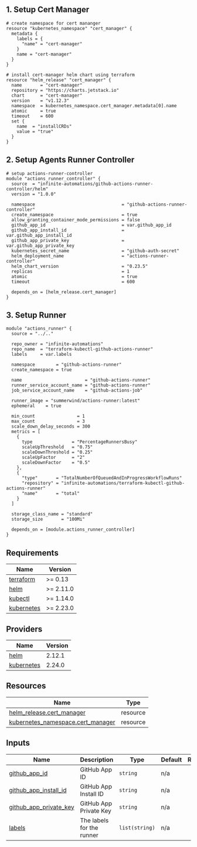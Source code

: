 <!-- BEGIN_TF_DOCS -->


## 1. Setup Cert Manager

```hcl
# create namespace for cert mananger
resource "kubernetes_namespace" "cert_manager" {
  metadata {
    labels = {
      "name" = "cert-manager"
    }
    name = "cert-manager"
  }
}

# install cert-manager helm chart using terraform
resource "helm_release" "cert_manager" {
  name       = "cert-manager"
  repository = "https://charts.jetstack.io"
  chart      = "cert-manager"
  version    = "v1.12.3"
  namespace  = kubernetes_namespace.cert_manager.metadata[0].name
  atomic     = true
  timeout    = 600
  set {
    name  = "installCRDs"
    value = "true"
  }
}
```

## 2. Setup Agents Runner Controller 

```hcl
# setup actions-runner-controller
module "actions_runner_controller" {
  source  = "infinite-automations/github-actions-runner-controller/helm"
  version = "1.0.0"

  namespace                                 = "github-actions-runner-controller"
  create_namespace                          = true
  allow_granting_container_mode_permissions = false
  github_app_id                             = var.github_app_id
  github_app_install_id                     = var.github_app_install_id
  github_app_private_key                    = var.github_app_private_key
  kubernetes_secret_name                    = "github-auth-secret"
  helm_deployment_name                      = "actions-runner-controller"
  helm_chart_version                        = "0.23.5"
  replicas                                  = 1
  atomic                                    = true
  timeout                                   = 600

  depends_on = [helm_release.cert_manager]
}
```

## 3. Setup Runner

```hcl
module "actions_runner" {
  source = "../.."

  repo_owner = "infinite-automations"
  repo_name  = "terraform-kubectl-github-actions-runner"
  labels     = var.labels

  namespace        = "github-actions-runner"
  create_namespace = true

  name                        = "github-actions-runner"
  runner_service_account_name = "github-actions-runner"
  job_service_account_name    = "github-actions-job"

  runner_image = "summerwind/actions-runner:latest"
  ephemeral    = true

  min_count                = 1
  max_count                = 3
  scale_down_delay_seconds = 300
  metrics = [
    {
      type               = "PercentageRunnersBusy"
      scaleUpThreshold   = "0.75"
      scaleDownThreshold = "0.25"
      scaleUpFactor      = "2"
      scaleDownFactor    = "0.5"
    },
    {
      "type"       = "TotalNumberOfQueuedAndInProgressWorkflowRuns"
      "repository" = "infinite-automations/terraform-kubectl-github-actions-runner"
      "name"       = "total"
    }
  ]

  storage_class_name = "standard"
  storage_size       = "100Mi"

  depends_on = [module.actions_runner_controller]
}
```

## Requirements

| Name | Version |
|------|---------|
| <a name="requirement_terraform"></a> [terraform](#requirement\_terraform) | >= 0.13 |
| <a name="requirement_helm"></a> [helm](#requirement\_helm) | >= 2.11.0 |
| <a name="requirement_kubectl"></a> [kubectl](#requirement\_kubectl) | >= 1.14.0 |
| <a name="requirement_kubernetes"></a> [kubernetes](#requirement\_kubernetes) | >= 2.23.0 |

## Providers

| Name | Version |
|------|---------|
| <a name="provider_helm"></a> [helm](#provider\_helm) | 2.12.1 |
| <a name="provider_kubernetes"></a> [kubernetes](#provider\_kubernetes) | 2.24.0 |

## Resources

| Name | Type |
|------|------|
| [helm_release.cert_manager](https://registry.terraform.io/providers/hashicorp/helm/latest/docs/resources/release) | resource |
| [kubernetes_namespace.cert_manager](https://registry.terraform.io/providers/hashicorp/kubernetes/latest/docs/resources/namespace) | resource |

## Inputs

| Name | Description | Type | Default | Required |
|------|-------------|------|---------|:--------:|
| <a name="input_github_app_id"></a> [github\_app\_id](#input\_github\_app\_id) | GitHub App ID | `string` | n/a | yes |
| <a name="input_github_app_install_id"></a> [github\_app\_install\_id](#input\_github\_app\_install\_id) | GitHub App Install ID | `string` | n/a | yes |
| <a name="input_github_app_private_key"></a> [github\_app\_private\_key](#input\_github\_app\_private\_key) | GitHub App Private Key | `string` | n/a | yes |
| <a name="input_labels"></a> [labels](#input\_labels) | The labels for the runner | `list(string)` | n/a | yes |



<!-- END_TF_DOCS -->